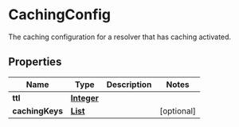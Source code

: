 

# CachingConfig

The caching configuration for a resolver that has caching activated.

## Properties

| Name | Type | Description | Notes |
|------------ | ------------- | ------------- | -------------|
|**ttl** | [**Integer**](Integer.md) |  |  |
|**cachingKeys** | [**List**](List.md) |  |  [optional] |



